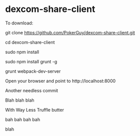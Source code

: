 # dexcom-share-client

To download:

git clone https://github.com/PokerGuy/dexcom-share-client.git

cd dexcom-share-client

sudo npm install

sudo npm install grunt -g

grunt webpack-dev-server

Open your browser and point to http://localhost:8000

Another needless commit

Blah blah blah

With Way Less Truffle butter

bah
bah
bah
bah


blah
